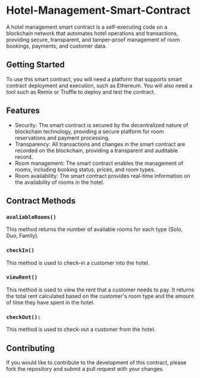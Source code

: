 # Hotel-Management-Smart-Contract
A hotel management smart contract is a self-executing code on a blockchain network that automates hotel operations and transactions, providing secure, transparent, and tamper-proof management of room bookings, payments, and customer data.

## Getting Started

To use this smart contract, you will need a platform that supports smart contract deployment and execution, such as Ethereum. You will also need a tool such as Remix or Truffle to deploy and test the contract.

## Features
- Security: The smart contract is secured by the decentralized nature of blockchain technology, providing a secure platform for room reservations and payment processing.
- Transparency: All transactions and changes in the smart contract are recorded on the blockchain, providing a transparent and auditable record.
- Room management: The smart contract enables the management of rooms, including booking status, prices, and room types.
- Room availability: The smart contract provides real-time information on the availability of rooms in the hotel.

## Contract Methods
### `avaliableRooms()`
This method returns the number of available rooms for each type (Solo, Duo, Family).
### `checkIn()`
This method is used to check-in a customer into the hotel.
### `viewRent()`
This method is used to view the rent that a customer needs to pay. It returns the total rent calculated based on the customer's room type and the amount of time they have spent in the hotel.
### `checkOut():`
This method is used to check-out a customer from the hotel. 

## Contributing
If you would like to contribute to the development of this contract, please fork the repository and submit a pull request with your changes.
